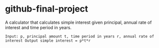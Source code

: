 # github-final-project

A calculator that calculates simple interest given principal, annual rate of interest and time period in years.

`
Input:
   p, principal amount
   t, time period in years
   r, annual rate of interest
Output
   simple interest = p*t*r
`
